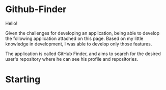 # Github-Finder
  Hello!
  
  Given the challenges for developing an application, being able to develop the following application attached on this page.
Based on my little knowledge in development, I was able to develop only those features.
  
  The application is called GitHub Finder, and aims to search for the desired user's repository where he can see his profile and repositories.
# Starting
